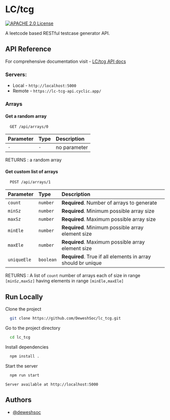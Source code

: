
# LC/tcg
[![APACHE 2.0 License](https://img.shields.io/hexpm/l/apa)](https://choosealicense.com/licenses/mit/)

A leetcode based RESTful testcase generator API.

## API Reference

For comprehensive documentation visit - 
<a href="https://lt-tcg-docs.cyclic.app/" target="_blank">LC/tcg API docs</a>

### Servers:
- Local -  ``http://localhost:5000``
- Remote - ``https://lc-tcg-api.cyclic.app/``

### Arrays

#### Get a random array

```http
  GET /api/arrays/0
```

| Parameter | Type     | Description                |
| :-------- | :------- | :------------------------- |
| `-` | `-` | no parameter |

RETURNS : a random array

#### Get custom list of arrays

```http
  POST /api/arrays/1
```

| Parameter | Type     | Description                       |
| :-------- | :------- | :-------------------------------- |
| `count`      | `number` | **Required**. Number of arrays to generate |
| `minSz`      | `number` | **Required**. Minimum possible array size |
| `maxSz`      | `number` | **Required**. Maximum possible array size |
| `minEle`      | `number` | **Required**. Minimum possible array element size |
| `maxEle`      | `number` | **Required**. Maximum possible array element size |
| `uniqueEle`      | `boolean` | **Required**. True if all elements in array should br unique|

RETURNS : A list of ``count`` number of arrays each of size in range ``[minSz,maxSz]`` having elements in range ``[minEle,maxEle]``



## Run Locally

Clone the project

```bash
  git clone https://github.com/DeweshSoc/lc_tcg.git
```

Go to the project directory

```bash
  cd lc_tcg
```

Install dependencies

```bash
  npm install .
```

Start the server

```bash
  npm run start
```
``Server available at http://localhost:5000``




## Authors

- [@deweshsoc](https://www.github.com/deweshsoc)

